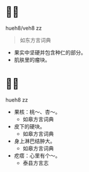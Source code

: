 # 𣝗子
hueh8/veh8 zz
> 如东方言词典
- 果实中坚硬并包含种仁的部分。
- 肌肤里的瘤块。

# 𣝗子
hueh8 zz
+ 果核：桃～、杏～。
  * 如皋方言词典
+ 皮下的硬块。
  * 如皋方言词典
+ 身上淋巴结肿大。
  * 如皋方言词典
+ 疙瘩：心里有个～。
  * 泰县方言志
